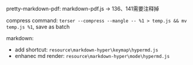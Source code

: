 pretty-markdown-pdf: markdown-pdf.js -> 136、141需要注释掉

compress command: `terser --compress --mangle -- %1 > temp.js && mv temp.js %1`, save as batch

markdown:
- add shortcut: `resource\markdown-hyper\keymap\hypermd.js`
- enhanec md render:  `resource\markdown-hyper\mode\hypermd.js`